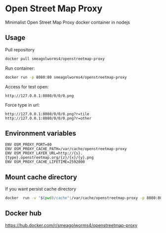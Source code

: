 # Open Street Map Proxy 

Minimalist Open Street Map Proxy docker container in nodejs

## Usage

Pull repository

```bash
docker pull smeagolworms4/openstreetmap-proxy
```


Run container:

```bash
docker run -p 8080:80 smeagolworms4/openstreetmap-proxy
```

Access for test open:

```
http://127.0.0.1:8080/0/0/0.png
```

Force type in url:

```
http://127.0.0.1:8080/0/0/0.png?r=tile
http://127.0.0.1:8080/0/0/0.png?r=other
```

## Environment variables

```
ENV OSM_PROXY_PORT=80
ENV OSM_PROXY_CACHE_PATH=/var/cache/openstreetmap-proxy
ENV OSM_PROXY_LAYER_URL=http://{s}.{type}.openstreetmap.org/{z}/{x}/{y}.png
ENV OSM_PROXY_CACHE_LIFETIME=2592000
```

## Mount cache directory 

If you want persist cache directory

```bash
docker  run -v "$(pwd)/cache":/var/cache/openstreetmap-proxy -p 8080:80 smeagolworms4/openstreetmap-proxy
```

## Docker hub

https://hub.docker.com/r/smeagolworms4/openstreetmap-proxy